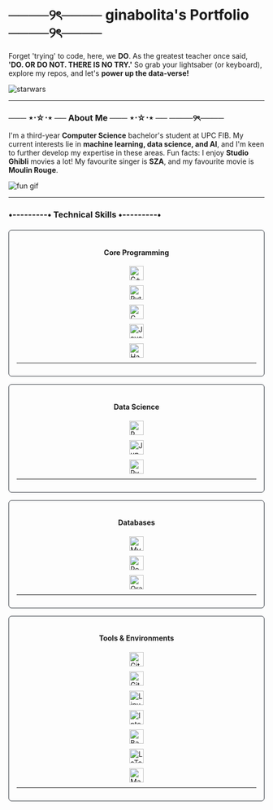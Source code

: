 # ────୨ৎ──── ginabolita's Portfolio ────୨ৎ────

Forget 'trying' to code, here, we **DO**. As the greatest teacher once said, **'DO. OR DO NOT. THERE IS NO TRY.'** So grab your lightsaber (or keyboard), explore my repos, and let's **power up the data-verse\!**

![starwars](https://media0.giphy.com/media/v1.Y2lkPTc5MGI3NjExcXdqdHc2OGVkZzZqOGQ5MXc0Y3dvMjFlMjVqYWhqYTdwMGM5N3N5NiZlcD12MV9pbnRlcm5hbF9naWZfYnlfaWQmY3Q9Zw/3ohuPp7uWLgTdU83iU/giphy.gif)

-----

### ─── ⋆⋅☆⋅⋆ ── About Me ─── ⋆⋅☆⋅⋆ ── ────୨ৎ────

I'm a third-year **Computer Science** bachelor's student at UPC FIB. My current interests lie in **machine learning, data science, and AI**, and I'm keen to further develop my expertise in these areas.
Fun facts: I enjoy **Studio Ghibli** movies a lot! My favourite singer is **SZA**, and my favourite movie is **Moulin Rouge**.


![fun gif](https://media0.giphy.com/media/v1.Y2lkPTc5MGI3NjExNTZ6bDU0a3Nvc25hcW53dGR3N3NuMGhxdDY2cm03NzlzYXl5YjV1OSZlcD12MV9pbnRlcm5hbF9naWZfYnlfaWQmY3Q9cw/SSFuh2v8zQZGibJKn0/giphy.gif)


-----

### •---------• Technical Skills •---------•
<div style="display: flex; flex-direction: column; gap: 15px; margin-top: 20px;">
  <div style="border: 1px solid #30363d; border-radius: 6px; padding: 15px;">
    <h4 align="center">Core Programming</h4>
    <div style="display: flex; flex-direction: column; gap: 10px; align-items: center; margin-bottom: 10px;">
      <img src="https://cdn.jsdelivr.net/gh/devicons/devicon/icons/cplusplus/cplusplus-original.svg" width="28" title="C++" />
      <img src="https://cdn.jsdelivr.net/gh/devicons/devicon/icons/python/python-original.svg" width="28" title="Python" />
      <img src="https://cdn.jsdelivr.net/gh/devicons/devicon/icons/c/c-original.svg" width="28" title="C" />
      <img src="https://cdn.jsdelivr.net/gh/devicons/devicon/icons/java/java-original.svg" width="28" title="Java" />
      <img src="https://cdn.jsdelivr.net/gh/devicons/devicon/icons/haskell/haskell-original.svg" width="28" title="Haskell" />
    </div>
    <hr style="border-color: #30363d; margin: 10px 0;">
  </div>

  <div style="border: 1px solid #30363d; border-radius: 6px; padding: 15px;">
    <h4 align="center">Data Science</h4>
    <div style="display: flex; flex-direction: column; gap: 10px; align-items: center; margin-bottom: 10px;">
      <img src="https://cdn.jsdelivr.net/gh/devicons/devicon/icons/r/r-original.svg" width="28" title="R" />
      <img src="https://cdn.jsdelivr.net/gh/devicons/devicon/icons/jupyter/jupyter-original.svg" width="28" title="Jupyter" />
      <img src="https://cdn.jsdelivr.net/gh/devicons/devicon/icons/pycharm/pycharm-original.svg" width="28" title="PyCharm" />
    </div>
    <hr style="border-color: #30363d; margin: 10px 0;">
  </div>

  <div style="border: 1px solid #30363d; border-radius: 6px; padding: 15px;">
    <h4 align="center">Databases</h4>
    <div style="display: flex; flex-direction: column; gap: 10px; align-items: center; margin-bottom: 10px;">
      <img src="https://cdn.jsdelivr.net/gh/devicons/devicon/icons/mysql/mysql-original.svg" width="28" title="MySQL" />
      <img src="https://cdn.jsdelivr.net/gh/devicons/devicon/icons/postgresql/postgresql-original.svg" width="28" title="PostgreSQL" />
      <img src="https://cdn.jsdelivr.net/gh/devicons/devicon/icons/oracle/oracle-original.svg" width="28" title="Oracle" />
    </div>
    <hr style="border-color: #30363d; margin: 10px 0;">
  </div>

  <div style="border: 1px solid #30363d; border-radius: 6px; padding: 15px;">
    <h4 align="center">Tools & Environments</h4>
    <div style="display: flex; flex-direction: column; gap: 10px; align-items: center; margin-bottom: 10px;">
      <img src="https://cdn.jsdelivr.net/gh/devicons/devicon/icons/git/git-original.svg" width="28" title="Git" />
      <img src="https://cdn.jsdelivr.net/gh/devicons/devicon/icons/github/github-original.svg" width="28" title="GitHub" />
      <img src="https://cdn.jsdelivr.net/gh/devicons/devicon/icons/linux/linux-original.svg" width="28" title="Linux" />
      <img src="https://cdn.jsdelivr.net/gh/devicons/devicon/icons/intellij/intellij-original.svg" width="28" title="IntelliJ IDEA" />
      <img src="https://cdn.jsdelivr.net/gh/devicons/devicon/icons/bash/bash-original.svg" width="28" title="Bash" />
      <img src="https://cdn.jsdelivr.net/gh/devicons/devicon/icons/latex/latex-original.svg" width="28" title="LaTeX" />
      <img src="https://cdn.jsdelivr.net/gh/devicons/devicon/icons/markdown/markdown-original.svg" width="28" title="Markdown" />
    </div>
    <hr style="border-color: #30363d; margin: 10px 0;">
  </div>

</div>
